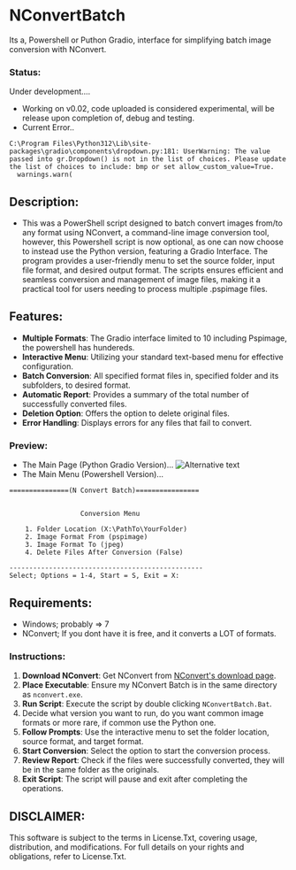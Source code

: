 # NConvertBatch
Its a, Powershell or Puthon Gradio, interface for simplifying batch image conversion with NConvert.

### Status:
Under development....
- Working on v0.02, code uploaded is considered experimental, will be release upon completion of, debug and testing.
- Current Error..
```
C:\Program Files\Python312\Lib\site-packages\gradio\components\dropdown.py:181: UserWarning: The value passed into gr.Dropdown() is not in the list of choices. Please update the list of choices to include: bmp or set allow_custom_value=True.
  warnings.warn(
```

## Description:
- This was a PowerShell script designed to batch convert images from/to any format using NConvert, a command-line image conversion tool, however, this Powershell script is now optional, as one can now choose to instead use the Python version, featuring a Gradio Interface. The program provides a user-friendly menu to set the source folder, input file format, and desired output format. The scripts ensures efficient and seamless conversion and management of image files, making it a practical tool for users needing to process multiple .pspimage files. 

## Features:
- **Multiple Formats**: The Gradio interface limited to 10 including Pspimage, the powershell has hundereds. 
- **Interactive Menu**: Utilizing your standard text-based menu for effective configuration.
- **Batch Conversion**: All specified format files in, specified folder and its subfolders, to desired format.
- **Automatic Report**: Provides a summary of the total number of successfully converted files.
- **Deletion Option**: Offers the option to delete original files.
- **Error Handling**: Displays errors for any files that fail to convert.

### Preview:
- The Main Page (Python Gradio Version)...
![Alternative text](https://github.com/wiseman-timelord/NConvertBatch/blob/main/media/MainPage.jpg)
- The Main Menu (Powershell Version)...
```
===============(N Convert Batch)================


                  Conversion Menu

    1. Folder Location (X:\PathTo\YourFolder)
    2. Image Format From (pspimage)
    3. Image Format To (jpeg)
    4. Delete Files After Conversion (False)

-------------------------------------------------
Select; Options = 1-4, Start = S, Exit = X:

```

## Requirements:
- Windows; probably => 7
- NConvert; If you dont have it is free, and it converts a LOT of formats.

### Instructions:
1. **Download NConvert**: Get NConvert from [NConvert's download page](https://www.xnview.com/en/nconvert/#downloads).
2. **Place Executable**: Ensure my NConvert Batch is in the same directory as `nconvert.exe`.
3. **Run Script**: Execute the script by double clicking `NConvertBatch.Bat`.
4. Decide what version you want to run, do you want common image formats or more rare, if common use the Python one.
4. **Follow Prompts**: Use the interactive menu to set the folder location, source format, and target format.
5. **Start Conversion**: Select the option to start the conversion process.
6. **Review Report**: Check if the files were successfully converted, they will be in the same folder as the originals.
7. **Exit Script**: The script will pause and exit after completing the operations.

## DISCLAIMER:
This software is subject to the terms in License.Txt, covering usage, distribution, and modifications. For full details on your rights and obligations, refer to License.Txt.
